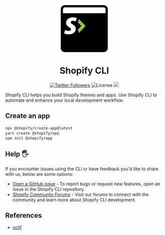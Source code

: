 <div align="center">
  <img src="assets/logo.png" width="150"/>
  <h1>Shopify CLI</h1>
  <a href="http://twitter.com/ShopifyDevs"><img src="https://img.shields.io/twitter/follow/ShopifyDevs?style=flat-square" alt="Twitter Followers"></a>
  <img src="https://img.shields.io/badge/License-MIT-green.svg" alt="License">
  <a href="https://github.com/Shopify/shopify-cli-next/actions/workflows/shopify-cli.yml"><img src="https://github.com/Shopify/shopify-cli-next/actions/workflows/shopify-cli.yml/badge.svg"/></a>
</div>


Shopify CLI helps you build Shopify themes and apps. Use Shopify CLI to automate and enhance your local development workflow.

## Create an app

```
npx @shopify/create-app@latest
yarn create @shopify/app
npm init @shopify/app
```

## Help 🖐

If you encounter issues using the CLI or have feedback you'd like to share with us, below are some options:

- [Open a GitHub issue](https://github.com/Shopify/shopify-cli-next/issues) - To report bugs or request new features, open an issue in the Shopify CLI repository.
- [Shopify Community Forums](https://community.shopify.com/) - Visit our forums to connect with the community and learn more about Shopify CLI development.

## References

- [oclif](https://oclif.io/)
